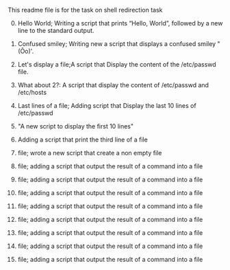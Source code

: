 This readme file is for the task on shell redirection task


0. Hello World; Writing a script that prints “Hello, World”, followed by a new line to the standard output.


1. Confused smiley; Writing new a script that displays a confused smiley "(Ôo)'.


2. Let's display a file;A script that Display the content of the /etc/passwd file.


3. What about 2?: A script that display the content of /etc/passwd and /etc/hosts


4. Last lines of a file; Adding script that Display the last 10 lines of /etc/passwd

5.	"A new script to display the first 10 lines"

6.	Adding a script that print the third line of a file

7. file; wrote a new script that create a non empty file

8. file; adding a script that output the result of a command into a file

8. file; adding a script that output the result of a command into a file

8. file; adding a script that output the result of a command into a file

8. file; adding a script that output the result of a command into a file

8. file; adding a script that output the result of a command into a file

8. file; adding a script that output the result of a command into a file

8. file; adding a script that output the result of a command into a file

8. file; adding a script that output the result of a command into a file


